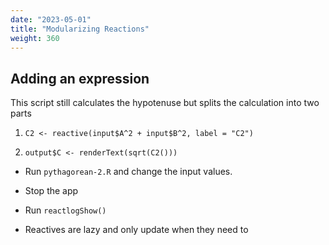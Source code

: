 ```yaml
---
date: "2023-05-01"
title: "Modularizing Reactions"
weight: 360
---
```


## Adding an expression

This script still calculates the hypotenuse but splits the calculation into two parts

1. `C2 <- reactive(input$A^2 + input$B^2, label = "C2")`

2. `output$C <- renderText(sqrt(C2()))`

- Run `pythagorean-2.R` and change the input values.

- Stop the app

- Run `reactlogShow()`

- Reactives are lazy and only update when they need to
